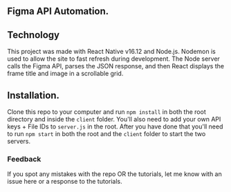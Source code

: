 ## Figma API Automation.

## Technology
This project was made with React Native v16.12 and Node.js. Nodemon is used to allow the site to fast refresh during development. The Node server calls the Figma API, parses the JSON response, and then React displays the frame title and image in a scrollable grid.

## Installation.
Clone this repo to your computer and run `npm install` in both the root directory and inside the `client` folder.
You'll also need to add your own API keys + File IDs to `server.js` in the root.
After you have done that you'll need to run `npm start` in both the root and the `client` folder to start the two servers.

### Feedback
If you spot any mistakes with the repo OR the tutorials, let me know with an issue here or a response to the tutorials.

